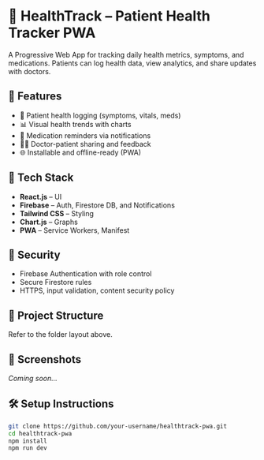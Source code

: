 # 🏥 HealthTrack – Patient Health Tracker PWA

A Progressive Web App for tracking daily health metrics, symptoms, and medications. Patients can log health data, view analytics, and share updates with doctors.

## 🚀 Features

- 📝 Patient health logging (symptoms, vitals, meds)
- 📊 Visual health trends with charts
- 🔔 Medication reminders via notifications
- 🧑‍⚕️ Doctor-patient sharing and feedback
- 🌐 Installable and offline-ready (PWA)

## 🧰 Tech Stack

- **React.js** – UI
- **Firebase** – Auth, Firestore DB, and Notifications
- **Tailwind CSS** – Styling
- **Chart.js** – Graphs
- **PWA** – Service Workers, Manifest

## 🔐 Security

- Firebase Authentication with role control
- Secure Firestore rules
- HTTPS, input validation, content security policy

## 📂 Project Structure

Refer to the folder layout above.

## 📸 Screenshots

*Coming soon...*

## 🛠️ Setup Instructions

```bash
git clone https://github.com/your-username/healthtrack-pwa.git
cd healthtrack-pwa
npm install
npm run dev
